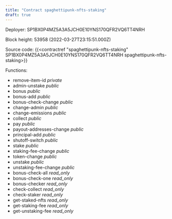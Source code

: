 ```yaml
---
title: "Contract spaghettipunk-nfts-staking"
draft: true
---
```

Deployer: SP1BX0P4MZ5A3A5JCH0E10YNS170QFR2VQ6TT4NRH


 



Block height: 53958 (2022-03-27T23:15:51.000Z)

Source code: {{<contractref "spaghettipunk-nfts-staking" SP1BX0P4MZ5A3A5JCH0E10YNS170QFR2VQ6TT4NRH spaghettipunk-nfts-staking>}}

Functions:

* remove-item-id _private_
* admin-unstake _public_
* bonus _public_
* bonus-add _public_
* bonus-check-change _public_
* change-admin _public_
* change-emissions _public_
* collect _public_
* pay _public_
* payout-addresses-change _public_
* principal-add _public_
* shutoff-switch _public_
* stake _public_
* staking-fee-change _public_
* token-change _public_
* unstake _public_
* unstaking-fee-change _public_
* bonus-check-all _read_only_
* bonus-check-one _read_only_
* bonus-checker _read_only_
* check-collect _read_only_
* check-staker _read_only_
* get-staked-nfts _read_only_
* get-staking-fee _read_only_
* get-unstaking-fee _read_only_
